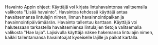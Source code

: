 Havainto Appin ohjeet:
Käyttäjä voi kirjata lintuhavaintonsa valitsemalla valikosta "Lisää havainto".
Havaintoa tehdessä käyttäjä antaa havaitsemansa lintulajin nimen, linnun havainnointipaikan ja havainnointipäivämäärän.
Havainto tallentuu karttaan.
Käyttäjä voi halutessaan tarkastella havaitsemiensa lintulajien tietoja valitsemalla valikosta "Hae lajia".
Lajisivulla käyttäjä näkee hakemansa lintulajin nimen, kaikki tallentamansa havaintoajat kyseiselle lajille ja paikat kartalla.
